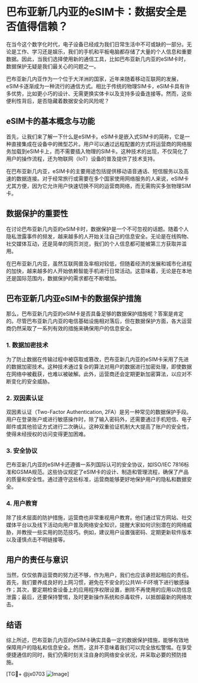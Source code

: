 # 巴布亚新几内亚的eSIM卡：数据安全是否值得信赖？

在当今这个数字化时代，电子设备已经成为我们日常生活中不可或缺的一部分。无论是工作、学习还是娱乐，我们的手机和平板电脑都存储了大量的个人信息和重要数据。因此，当我们选择使用新的通信工具，比如巴布亚新几内亚的eSIM卡时，数据保护无疑是我们最关心的问题之一。

巴布亚新几内亚作为一个位于大洋洲的国家，近年来随着移动互联网的发展，eSIM卡逐渐成为一种流行的通信方式。相比于传统的物理SIM卡，eSIM卡具有许多优势，比如更小巧的设计、无需更换实体卡以及支持多设备连接等。然而，这些便利性背后，是否隐藏着数据安全的风险呢？

## eSIM卡的基本概念与功能

首先，让我们来了解一下什么是eSIM卡。eSIM卡是嵌入式SIM卡的简称，它是一种直接集成在设备中的微型芯片。用户可以通过远程配置的方式将运营商的网络服务加载到eSIM卡上，而不需要插入物理的SIM卡。这种技术的出现，不仅简化了用户的操作流程，还为物联网（IoT）设备的普及提供了技术支持。

在巴布亚新几内亚，eSIM卡的主要用途包括提供移动语音通话、短信服务以及高速的数据连接。对于经常旅行或需要在多个国家使用网络服务的人来说，eSIM卡尤其方便，因为它允许用户快速切换不同的运营商网络，而无需购买多张物理SIM卡。

## 数据保护的重要性

在讨论巴布亚新几内亚的eSIM卡时，数据保护是一个不可忽视的话题。随着个人隐私泄露事件的频发，越来越多的人开始关注自己的信息安全。无论是在线购物、社交媒体互动，还是简单的网页浏览，我们的个人信息都可能被第三方获取并滥用。

在巴布亚新几内亚，虽然互联网普及率相对较低，但随着经济的发展和城市化进程的加快，越来越多的人开始依赖智能手机进行日常活动。这意味着，无论是在本地还是国际范围内，数据保护的需求都在不断增加。

## 巴布亚新几内亚eSIM卡的数据保护措施

那么，巴布亚新几内亚的eSIM卡是否具备足够的数据保护措施呢？答案是肯定的。尽管巴布亚新几内亚的电信基础设施相对落后，但在数据保护方面，各大运营商仍然采取了一系列有效的措施来确保用户的信息安全。

### 1. 数据加密技术

为了防止数据在传输过程中被窃取或篡改，巴布亚新几内亚的eSIM卡采用了先进的数据加密技术。这种技术通过复杂的算法对用户的数据进行加密处理，即使数据在网络中被截获，也难以被破解。此外，运营商还会定期更新加密算法，以应对不断变化的安全威胁。

### 2. 双因素认证

双因素认证（Two-Factor Authentication, 2FA）是另一种常见的数据保护手段。用户在登录账户或进行敏感操作时，除了输入密码外，还需要通过手机短信、电子邮件或其他验证方式进行二次确认。这种双重验证机制大大提高了账户的安全性，使得未经授权的访问变得更加困难。

### 3. 安全协议

巴布亚新几内亚的eSIM卡还遵循一系列国际认可的安全协议，如ISO/IEC 7816标准和GSMA规范。这些协议规定了eSIM卡的设计、制造和管理流程，确保了产品的质量和安全性。通过遵守这些标准，运营商能够更好地保护用户的隐私和数据安全。

### 4. 用户教育

除了技术层面的防护措施，运营商也非常重视用户教育。他们通过官方网站、社交媒体平台以及线下活动向用户普及网络安全知识，提醒大家如何识别潜在的网络威胁，并教授一些实用的防范技巧。例如，建议用户设置强密码、定期更新软件版本以及谨慎点击不明链接等。

## 用户的责任与意识

当然，仅仅依靠运营商的努力还不够，作为用户，我们也应该承担起相应的责任。首先，我们要养成良好的上网习惯，避免在不安全的公共Wi-Fi环境下进行敏感操作；其次，要定期检查设备上的应用程序权限设置，删除不再使用的应用以防信息泄露；最后，还要保持警惕，及时更新操作系统和杀毒软件，以抵御最新的网络攻击。

## 结语

综上所述，巴布亚新几内亚的eSIM卡确实具备一定的数据保护措施，能够有效地保障用户的隐私和信息安全。然而，这并不意味着我们可以完全放松警惕。在享受便捷通信的同时，我们仍需时刻关注自身的网络安全状况，并采取必要的预防措施。

[TG💪+ @jx0703 ![Image](https://github.com/user-attachments/assets/dbca1d08-cadb-493c-b0ec-ad6f7a83f270)]